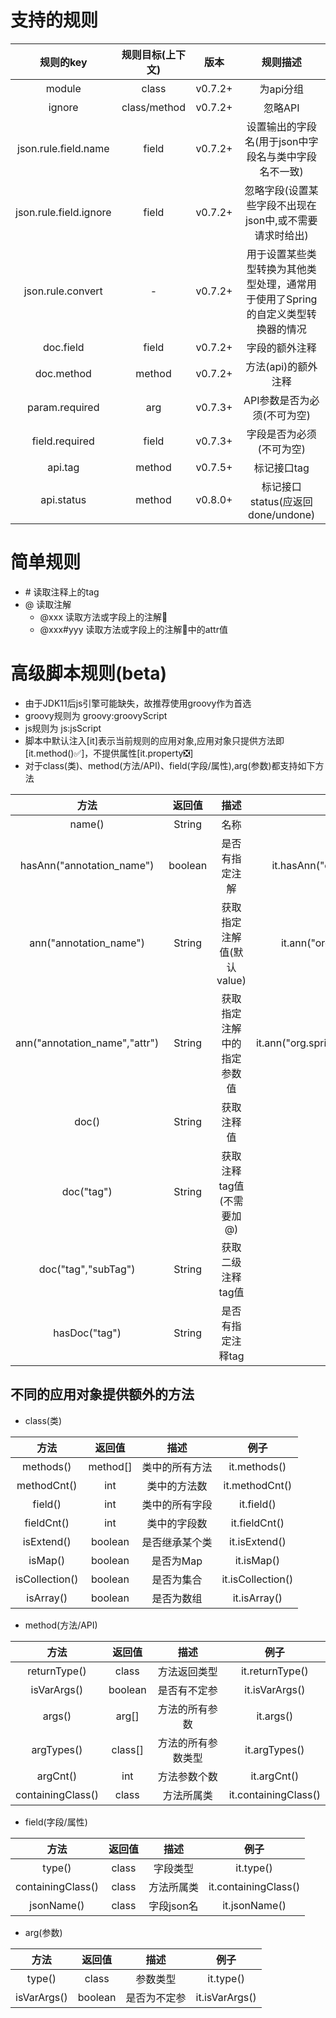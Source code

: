 # 支持的规则
规则的key | 规则目标(上下文) | 版本 | 规则描述
:-: | :-: | :-: | :-: 
module | class | v0.7.2+ | 为api分组 |
ignore | class/method | v0.7.2+ | 忽略API |
json.rule.field.name | field | v0.7.2+ | 设置输出的字段名(用于json中字段名与类中字段名不一致) |
json.rule.field.ignore | field | v0.7.2+ | 忽略字段(设置某些字段不出现在json中,或不需要请求时给出) |
json.rule.convert | - | v0.7.2+ | 用于设置某些类型转换为其他类型处理，通常用于使用了Spring的自定义类型转换器的情况 |
doc.field | field | v0.7.2+ | 字段的额外注释 |
doc.method | method | v0.7.2+ | 方法(api)的额外注释 |
param.required | arg | v0.7.3+ | API参数是否为必须(不可为空) |
field.required | field | v0.7.3+ | 字段是否为必须(不可为空) |
api.tag | method | v0.7.5+ | 标记接口tag |
api.status | method | v0.8.0+ | 标记接口status(应返回done/undone) |

# 简单规则
- \# 读取注释上的tag
- @ 读取注解
   - @xxx 读取方法或字段上的注解
   - @xxx#yyy 读取方法或字段上的注解中的attr值

# 高级脚本规则(beta)

- 由于JDK11后js引擎可能缺失，故推荐使用groovy作为首选
- groovy规则为 groovy:groovyScript
- js规则为 js:jsScript
- 脚本中默认注入[it]表示当前规则的应用对象,应用对象只提供方法即[it.method()✅]，不提供属性[it.property❎]
- 对于class(类)、method(方法/API)、field(字段/属性),arg(参数)都支持如下方法

方法 | 返回值 | 描述 | 例子
:-: | :-: | :-: | :-: 
name() | String | 名称 | it.name()
hasAnn("annotation_name") | boolean | 是否有指定注解 | it.hasAnn("org.springframework.web.bind.annotation.RequestBody")
ann("annotation_name") | String | 获取指定注解值(默认value) | it.ann("org.springframework.web.bind.annotation.RequestBody")
ann("annotation_name","attr") | String | 获取指定注解中的指定参数值 | it.ann("org.springframework.web.bind.annotation.RequestMapping","path")
doc() | String | 获取注释值 | it.doc()
doc("tag") | String | 获取注释tag值(不需要加@) | it.doc("return")
doc("tag","subTag") | String | 获取二级注释tag值 | it.doc("param","a")
hasDoc("tag") | String | 是否有指定注释tag | it.hasDoc("ignore")

## 不同的应用对象提供额外的方法

- class(类)

方法 | 返回值 | 描述 | 例子
:-: | :-: | :-: | :-: 
methods() | method[] | 类中的所有方法 | it.methods()
methodCnt() | int | 类中的方法数 | it.methodCnt()
field() | int | 类中的所有字段 | it.field()
fieldCnt() | int | 类中的字段数 | it.fieldCnt()
isExtend() | boolean | 是否继承某个类 | it.isExtend()
isMap() | boolean | 是否为Map | it.isMap()
isCollection() | boolean | 是否为集合 | it.isCollection()
isArray() | boolean | 是否为数组 | it.isArray()

- method(方法/API)

方法 | 返回值 | 描述 | 例子
:-: | :-: | :-: | :-: 
returnType() | class | 方法返回类型 | it.returnType()
isVarArgs() | boolean | 是否有不定参 | it.isVarArgs()
args() | arg[] | 方法的所有参数 | it.args()
argTypes() | class[] | 方法的所有参数类型 | it.argTypes()
argCnt() | int | 方法参数个数 | it.argCnt()
containingClass() | class | 方法所属类 | it.containingClass()

- field(字段/属性)

方法 | 返回值 | 描述 | 例子
:-: | :-: | :-: | :-: 
type() | class | 字段类型 | it.type()
containingClass() | class | 方法所属类 | it.containingClass()
jsonName() | class | 字段json名 | it.jsonName()

- arg(参数)

方法 | 返回值 | 描述 | 例子
:-: | :-: | :-: | :-: 
type() | class | 参数类型 | it.type()
isVarArgs() | boolean | 是否为不定参 | it.isVarArgs()